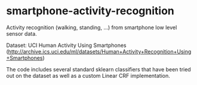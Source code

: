 smartphone-activity-recognition
===============================

Activity recognition (walking, standing, ...) from smartphone low level sensor data.

Dataset:  UCI Human Activity Using Smartphones (http://archive.ics.uci.edu/ml/datasets/Human+Activity+Recognition+Using+Smartphones)

The code includes several standard sklearn classifiers that have been tried out on the dataset as well as a custom Linear CRF implementation.
